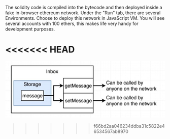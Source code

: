 The solidity code is compiled into the bytecode and then deployed inside a fake in-browser ethereum network. 
Under the "Run" tab, there are several Environments. Choose to deploy this network in JavaScript VM. You will see several accounts with 100 ethers, this makes life very handy for development purposes.

<<<<<<< HEAD
=======

![alt text](https://github.com/raghavendrajain/Developing-Ethereum/blob/master/01-remix/Inbox.JPG)
>>>>>>> f66bd2aa046234ddba31c5822e46534567ab8970
